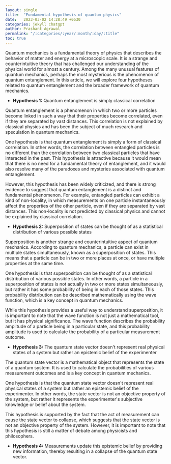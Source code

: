 ```yaml
---
layout: single
title:  "Fundamental hypothesis of quantum physics"
date:   2023-03-02 14:28:49 +0530
categories: jekyll chatgpt
author: Prashant Agrawal
permalink: "/:categories/:year/:month/:day/:title"
toc: true
---
```


Quantum mechanics is a fundamental theory of physics that describes the behavior of matter and energy at a microscopic scale. It is a strange and counterintuitive theory that has challenged our understanding of the physical world for almost a century. Among the many unusual features of quantum mechanics, perhaps the most mysterious is the phenomenon of quantum entanglement. In this article, we will explore four hypotheses related to quantum entanglement and the broader framework of quantum mechanics.

- **Hypothesis 1:** Quantum entanglement is simply classical correlation

Quantum entanglement is a phenomenon in which two or more particles become linked in such a way that their properties become correlated, even if they are separated by vast distances. This correlation is not explained by classical physics and has been the subject of much research and speculation in quantum mechanics.

One hypothesis is that quantum entanglement is simply a form of classical correlation. In other words, the correlation between entangled particles is no different than the correlation between two classical particles that have interacted in the past. This hypothesis is attractive because it would mean that there is no need for a fundamental theory of entanglement, and it would also resolve many of the paradoxes and mysteries associated with quantum entanglement.

However, this hypothesis has been widely criticized, and there is strong evidence to suggest that quantum entanglement is a distinct and fundamental phenomenon. For example, entangled particles can exhibit a kind of non-locality, in which measurements on one particle instantaneously affect the properties of the other particle, even if they are separated by vast distances. This non-locality is not predicted by classical physics and cannot be explained by classical correlation.

- **Hypothesis 2:** Superposition of states can be thought of as a statistical distribution of various possible states

Superposition is another strange and counterintuitive aspect of quantum mechanics. According to quantum mechanics, a particle can exist in multiple states simultaneously, known as a superposition of states. This means that a particle can be in two or more places at once, or have multiple properties at the same time.

One hypothesis is that superposition can be thought of as a statistical distribution of various possible states. In other words, a particle in a superposition of states is not actually in two or more states simultaneously, but rather it has some probability of being in each of those states. This probability distribution can be described mathematically using the wave function, which is a key concept in quantum mechanics.

While this hypothesis provides a useful way to understand superposition, it is important to note that the wave function is not just a mathematical tool, but it has physical significance. The wave function describes the probability amplitude of a particle being in a particular state, and this probability amplitude is used to calculate the probability of a particular measurement outcome.

- **Hypothesis 3:** The quantum state vector doesn't represent real physical states of a system but rather an epistemic belief of the experimenter

The quantum state vector is a mathematical object that represents the state of a quantum system. It is used to calculate the probabilities of various measurement outcomes and is a key concept in quantum mechanics.

One hypothesis is that the quantum state vector doesn't represent real physical states of a system but rather an epistemic belief of the experimenter. In other words, the state vector is not an objective property of the system, but rather it represents the experimenter's subjective knowledge or belief about the system.

This hypothesis is supported by the fact that the act of measurement can cause the state vector to collapse, which suggests that the state vector is not an objective property of the system. However, it is important to note that this hypothesis is still a matter of debate among physicists and philosophers.

- **Hypothesis 4:** Measurements update this epistemic belief by providing new information, thereby resulting in a collapse of the quantum state vector. 